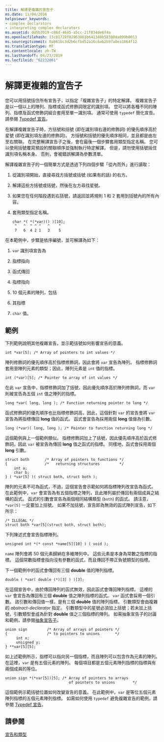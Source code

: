 ```yaml
---
title: 解譯更複雜的宣告子
ms.date: 11/04/2016
helpviewer_keywords:
- complex declarators
- interpreting complex declarators
ms.assetid: dd5b7019-c86d-4645-a5cc-21f834de6f4a
ms.openlocfilehash: 13c81728f02963863b641348b58380da099b0013
ms.sourcegitcommit: 0ab61bc3d2b6cfbd52a16c6ab2b97a8ea1864f12
ms.translationtype: MT
ms.contentlocale: zh-TW
ms.lasthandoff: 04/23/2019
ms.locfileid: "62232861"
---
```

# <a name="interpreting-more-complex-declarators"></a>解譯更複雜的宣告子

您可以用括號括住所有宣告子，以指定「複雜宣告子」的特定解譯。 複雜宣告子是以一個以上的陣列、指標或函式修飾詞限定的識別項。 您可以將各種不同的陣列、指標及函式修飾詞組合套用至單一識別項。 通常可使用 `typedef` 簡化宣告。 請參閱 [Typedef 宣告](../c-language/typedef-declarations.md)。

在解譯複雜宣告子時，方括號和括號 (即在識別項右邊的修飾詞) 的優先順序高於星號 (即在識別項左邊的修飾詞)。 方括號和括號的優先順序相同，並且都是由左至右關聯。 在完整解譯宣告子之後，會在最後一個步驟套用類型指定名稱。 您可以使用括號覆寫預設的關聯順序並強制執行特定解譯。 但是，請勿使用括號括住識別項名稱本身。 否則，會被錯誤解譯為參數清單。

解譯複雜宣告子的一個簡單方式是透過下列四個步驟「從內而外」進行讀取：

1. 從識別項開始，直接尋找方括號或括號 (如果有的話) 的右方。

1. 解譯這些方括號或括號，然後在左方尋找星號。

1. 如果您在任何階段遇到右括號，請返回並將規則 1 和 2 套用到括號內的所有內容。

1. 套用類型指定名稱。

    ```
    char *( *(*var)() )[10];
     ^   ^  ^ ^ ^   ^    ^
     7   6  4 2 1   3    5
    ```

在本範例中，步驟是依序編號，並可解譯為如下：

1. `var` 識別項宣告為

1. 指標指向

1. 函式傳回

1. 指標指向

1. 10 個元素的陣列，包括

1. 其指標

1. `char` 值。

## <a name="examples"></a>範例

下列範例說明其他複雜宣告，並示範括號如何影響宣告的意義。

```
int *var[5]; /* Array of pointers to int values */
```

陣列修飾詞的優先順序高於指標修飾詞，因此會將 `var` 宣告為陣列。 指標修飾詞套用至陣列元素的類型；因此，陣列元素是 `int` 值的指標。

```
int (*var)[5]; /* Pointer to array of int values */
```

在此 `var` 宣告中，指標修飾詞加了括號，因此優先順序高於陣列修飾詞，而 `var` 則被宣告為五個 `int` 值之陣列的指標。

```
long *var( long, long ); /* Function returning pointer to long */
```

函式修飾詞的優先順序也比指標修飾詞高，因此，這個針對 `var` 的宣告會將 `var` 宣告為將指標傳回 **long** 值的函式。 函式會宣告為採用兩個 **long** 值做為引數。

```
long (*var)( long, long ); /* Pointer to function returning long */
```

這個範例與上一個範例類似。 指標修飾詞加上了括號，因此優先順序高於函式修飾詞，因此 `var` 被宣告為傳回 **long** 值之函式的指標。 同樣地，函式會採用兩個 **long** 引數。

```
struct both       /* Array of pointers to functions */
{                 /*   returning structures         */
    int a;
    char b;
} ( *var[5] )( struct both, struct both );
```

陣列的元素不可為函式，不過，這個宣告會示範如何將指標陣列改宣告為函式。 在此範例中，`var` 會宣告為有五個指標之陣列，且此陣列屬於傳回有兩個成員之結構的函式。 函式的引數會宣告為兩個相同結構類型 (`both`) 的函式。 請注意，`*var[5]` 一定要加上括號。 如果不加括號，宣告即為無效的函式陣列宣告，如下所示：

```
/* ILLEGAL */
struct both *var[5](struct both, struct both);
```

下列陳述式會宣告指標陣列。

```
unsigned int *(* const *name[5][10] ) ( void );
```

`name` 陣列會將 50 個元素歸納在多維陣列中。 這些元素是本身為常數之指標的指標。 這個常數指標會指向沒有參數的函式，而且傳回不帶正負號類型的指標。

下一個範例中的函式會傳回有三個 **double** 值的陣列指標。

```
double ( *var( double (*)[3] ) )[3];
```

在這個宣告中，由於傳回陣列的函式無效，因此函式會傳回陣列指標。 這裡的 `var` 會宣告為傳回有三個 **double** 值之陣列指標的函式。 `var` 函式會採用一個引數。 該引數和傳回值一樣，是有三個 **double** 值的陣列指標。 引數類型會由複雜的 *abstract-declarator* 指定。 引數類型中的星號必須加上括號；若未加上括號，引數類型會成為針對 **double** 值之三個指標的陣列。 如需抽象宣告子的討論和範例，請參閱[抽象宣告子](../c-language/c-abstract-declarators.md)。

```
union sign         /* Array of arrays of pointers */
{                  /* to pointers to unions       */
     int x;
     unsigned y;
} **var[5][5];
```

如上述範例所示，指標可以指向另一個指標，而且陣列可以包含作為元素的陣列。 在這裡，`var` 是有五個元素的陣列。 每個項目都是五個元素陣列指標的指標與有兩個成員的等位。

```
union sign *(*var[5])[5]; /* Array of pointers to arrays
                             of pointers to unions        */
```

這個範例示範括號位置如何改變宣告的意義。 在此範例中，`var` 是等位五個元素陣列指標的五個元素陣列指標。 如需如何使用 `typedef` 避免複雜宣告的範例，請參閱 [Typedef 宣告](../c-language/typedef-declarations.md)。

## <a name="see-also"></a>請參閱

[宣告和類型](../c-language/declarations-and-types.md)
